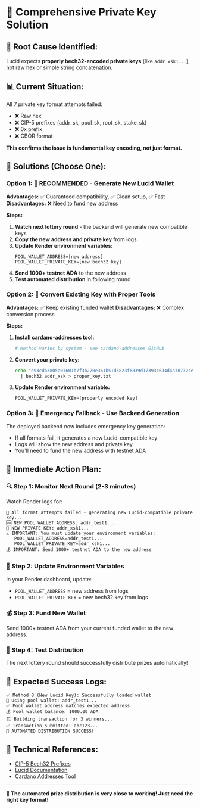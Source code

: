 # 🚀 Comprehensive Private Key Solution

## 🎯 **Root Cause Identified:**
Lucid expects **properly bech32-encoded private keys** (like `addr_xsk1...`), not raw hex or simple string concatenation.

## 📊 **Current Situation:**
All 7 private key format attempts failed:
- ❌ Raw hex
- ❌ CIP-5 prefixes (addr_sk, pool_sk, root_sk, stake_sk)  
- ❌ 0x prefix
- ❌ CBOR format

**This confirms the issue is fundamental key encoding, not just format.**

## 🔧 **Solutions (Choose One):**

### **Option 1: 🎯 RECOMMENDED - Generate New Lucid Wallet**

**Advantages:** ✅ Guaranteed compatibility, ✅ Clean setup, ✅ Fast
**Disadvantages:** ❌ Need to fund new address

**Steps:**
1. **Watch next lottery round** - the backend will generate new compatible keys
2. **Copy the new address and private key** from logs
3. **Update Render environment variables:**
   ```
   POOL_WALLET_ADDRESS=[new address]
   POOL_WALLET_PRIVATE_KEY=[new bech32 key]
   ```
4. **Send 1000+ testnet ADA** to the new address
5. **Test automated distribution** in following round

### **Option 2: 🔧 Convert Existing Key with Proper Tools**

**Advantages:** ✅ Keep existing funded wallet
**Disadvantages:** ❌ Complex conversion process

**Steps:**
1. **Install cardano-addresses tool:**
   ```bash
   # Method varies by system - see cardano-addresses GitHub
   ```

2. **Convert your private key:**
   ```bash
   echo "e93cdb3805a07601b7f3b270e361b51d3823f6839d17393c634d4a78732ce809" \
     | bech32 addr_xsk > proper_key.txt
   ```

3. **Update Render environment variable:**
   ```
   POOL_WALLET_PRIVATE_KEY=[properly encoded key]
   ```

### **Option 3: 🚨 Emergency Fallback - Use Backend Generation**

The deployed backend now includes emergency key generation:
- If all formats fail, it generates a new Lucid-compatible key
- Logs will show the new address and private key
- You'll need to fund the new address with testnet ADA

## 📅 **Immediate Action Plan:**

### **🔍 Step 1: Monitor Next Round (2-3 minutes)**
Watch Render logs for:
```
🚨 All format attempts failed - generating new Lucid-compatible private key...
🆕 NEW POOL WALLET ADDRESS: addr_test1...
🔑 NEW PRIVATE KEY: addr_xsk1...
⚠️ IMPORTANT: You must update your environment variables:
   POOL_WALLET_ADDRESS=addr_test1...
   POOL_WALLET_PRIVATE_KEY=addr_xsk1...
💰 IMPORTANT: Send 1000+ testnet ADA to the new address
```

### **🔧 Step 2: Update Environment Variables**
In your Render dashboard, update:
- `POOL_WALLET_ADDRESS` = new address from logs
- `POOL_WALLET_PRIVATE_KEY` = new bech32 key from logs

### **💰 Step 3: Fund New Wallet**
Send 1000+ testnet ADA from your current funded wallet to the new address.

### **🎉 Step 4: Test Distribution**
The next lottery round should successfully distribute prizes automatically!

## 🎯 **Expected Success Logs:**
```
✅ Method 8 (New Lucid Key): Successfully loaded wallet
🏦 Using pool wallet: addr_test1...
✅ Pool wallet address matches expected address
💰 Pool wallet balance: 1000.00 ADA
🏗️ Building transaction for 3 winners...
✅ Transaction submitted: abc123...
🎉 AUTOMATED DISTRIBUTION SUCCESS!
```

## 🔗 **Technical References:**
- [CIP-5 Bech32 Prefixes](https://cips.cardano.org/cip/CIP-5)
- [Lucid Documentation](https://lucid.spacebudz.io/)
- [Cardano Addresses Tool](https://github.com/input-output-hk/cardano-addresses)

---

**🚀 The automated prize distribution is very close to working! Just need the right key format!** 